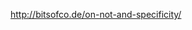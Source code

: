 <a href="http://bitsofco.de/on-not-and-specificity/">http://bitsofco.de/on-not-and-specificity/</a>
